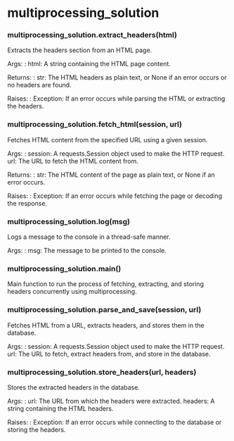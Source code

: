 # multiprocessing_solution

<a id="module-multiprocessing_solution"></a>

### multiprocessing_solution.extract_headers(html)

Extracts the headers section from an HTML page.

Args:
: html: A string containing the HTML page content.

Returns:
: str: The HTML headers as plain text, or None if an error occurs or no headers are found.

Raises:
: Exception: If an error occurs while parsing the HTML or extracting the headers.

### multiprocessing_solution.fetch_html(session, url)

Fetches HTML content from the specified URL using a given session.

Args:
: session: A requests.Session object used to make the HTTP request.
  url: The URL to fetch the HTML content from.

Returns:
: str: The HTML content of the page as plain text, or None if an error occurs.

Raises:
: Exception: If an error occurs while fetching the page or decoding the response.

### multiprocessing_solution.log(msg)

Logs a message to the console in a thread-safe manner.

Args:
: msg: The message to be printed to the console.

### multiprocessing_solution.main()

Main function to run the process of fetching, extracting, and storing headers concurrently using multiprocessing.

### multiprocessing_solution.parse_and_save(session, url)

Fetches HTML from a URL, extracts headers, and stores them in the database.

Args:
: session: A requests.Session object used to make the HTTP request.
  url: The URL to fetch, extract headers from, and store in the database.

### multiprocessing_solution.store_headers(url, headers)

Stores the extracted headers in the database.

Args:
: url: The URL from which the headers were extracted.
  headers: A string containing the HTML headers.

Raises:
: Exception: If an error occurs while connecting to the database or storing the headers.
